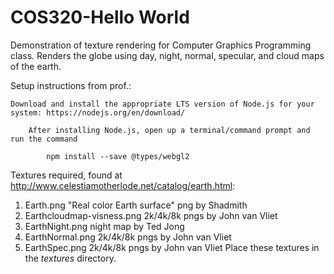 # COS320-Hello World

Demonstration of texture rendering for Computer Graphics Programming class. 
Renders the globe using day, night, normal, specular, and cloud maps of the earth.

Setup instructions from prof.:

    Download and install the appropriate LTS version of Node.js for your system: https://nodejs.org/en/download/
        
        After installing Node.js, open up a terminal/command prompt and run the command
            
            npm install --save @types/webgl2

Textures required, found at http://www.celestiamotherlode.net/catalog/earth.html:
1. Earth.png                       "Real color Earth surface" png by Shadmith 
2. Earthcloudmap-visness.png       2k/4k/8k pngs by John van Vliet
3. EarthNight.png                  night map by Ted Jong
4. EarthNormal.png                 2k/4k/8k pngs by John van Vliet
5. EarthSpec.png                   2k/4k/8k pngs by John van Vliet
Place these textures in the _textures_ directory.